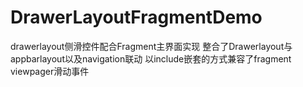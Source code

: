 # DrawerLayoutFragmentDemo
drawerlayout侧滑控件配合Fragment主界面实现
整合了Drawerlayout与appbarlayout以及navigation联动
以include嵌套的方式兼容了fragment viewpager滑动事件
